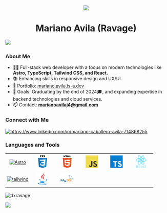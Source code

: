 <p align="center"><picture align="center"><img align="center" src="https://github.com/7oSkaaa/7oSkaaa/blob/main/Images/about_me.gif?raw=true" width="50px"></picture></p>

<h1 align="center">Mariano Avila (Ravage)</h1>

<img src="https://user-images.githubusercontent.com/73097560/115834477-dbab4500-a447-11eb-908a-139a6edaec5c.gif">

<h3>About Me</h3>

-   👨‍💻 Full-stack web developer with a focus on modern technologies like **Astro, TypeScript, Tailwind CSS, and React.**
-   📚 Enhancing skills in responsive design and UX/UI.
-   💼 Portfolio: [mariano.avila.is-a.dev](https://dxravage.github.io)
-   🎯 Goals: Graduating by the end of 2024🎓, and expanding expertise in backend technologies and cloud services.
-   📫 Contact: **marianoavilaj4@gmail.com**

<h3 align="left">Connect with Me</h3>

<p align="left">
    <a href="https://www.linkedin.com/in/mariano-caballero-avila-714868255" target="blank"><img align="center" src="https://raw.githubusercontent.com/rahuldkjain/github-profile-readme-generator/master/src/images/icons/Social/linked-in-alt.svg" alt="https://www.linkedin.com/in/mariano-caballero-avila-714868255" height="30" width="30" /></a>
</p>

<h3 align="left">Languages and Tools</h3>

<p align="left">
<table style="border-collapse: collapse; width: 100%;">
  <tr>
    <td style="width: 16.66%; border: none; padding: 5px; text-align: center;">
      <a href="https://astro.build/" target="_blank" rel="noreferrer">
        <img src="https://astro.build/favicon.svg" alt="Astro" width="40" height="40" />
      </a>
    </td>
    <td style="width: 16.66%; border: none; padding: 5px; text-align: center;">
      <a href="https://www.w3schools.com/css/" target="_blank" rel="noreferrer">
        <img src="https://raw.githubusercontent.com/devicons/devicon/master/icons/css3/css3-original-wordmark.svg" alt="css3" width="40" height="40" />
      </a>
    </td>
    <td style="width: 16.66%; border: none; padding: 5px; text-align: center;">
      <a href="https://www.w3.org/html/" target="_blank" rel="noreferrer">
        <img src="https://raw.githubusercontent.com/devicons/devicon/master/icons/html5/html5-original-wordmark.svg" alt="html5" width="40" height="40" />
      </a>
    </td>
    <td style="width: 16.66%; border: none; padding: 5px; text-align: center;">
      <a href="https://developer.mozilla.org/en-US/docs/Web/JavaScript" target="_blank" rel="noreferrer">
        <img src="https://raw.githubusercontent.com/devicons/devicon/master/icons/javascript/javascript-original.svg" alt="javascript" width="40" height="40" />
      </a>
    </td>
    <td style="width: 16.66%; border: none; padding: 5px; text-align: center;">
      <a href="https://www.typescriptlang.org/" target="_blank" rel="noreferrer">
        <img src="https://raw.githubusercontent.com/devicons/devicon/master/icons/typescript/typescript-original.svg" alt="typescript" width="40" height="40" />
      </a>
    </td>
    <td style="width: 16.66%; border: none; padding: 5px; text-align: center;">
      <a href="https://reactjs.org/" target="_blank" rel="noreferrer">
        <img src="https://raw.githubusercontent.com/devicons/devicon/master/icons/react/react-original-wordmark.svg" alt="react" width="40" height="40" />
      </a>
    </td>
  </tr>
  <tr>
    <td style="width: 16.66%; border: none; padding: 5px; text-align: center;">
      <a href="https://tailwindcss.com/" target="_blank" rel="noreferrer">
        <img src="https://www.vectorlogo.zone/logos/tailwindcss/tailwindcss-icon.svg" alt="tailwind" width="40" height="40" />
      </a>
    </td>
    <td style="width: 16.66%; border: none; padding: 5px; text-align: center;">
      <a href="https://www.java.com" target="_blank" rel="noreferrer">
        <img src="https://raw.githubusercontent.com/devicons/devicon/master/icons/java/java-original.svg" alt="java" width="40" height="40" />
      </a>
    </td>
    <td style="width: 16.66%; border: none; padding: 5px; text-align: center;">
      <a href="https://www.mysql.com/" target="_blank" rel="noreferrer">
        <img src="https://raw.githubusercontent.com/devicons/devicon/master/icons/mysql/mysql-original-wordmark.svg" alt="mysql" width="40" height="40" />
      </a>
    </td>
    <td style="width: 16.66%; border: none; padding: 5px; text-align: center;"></td>
    <td style="width: 16.66%; border: none; padding: 5px; text-align: center;"></td>
    <td style="width: 16.66%; border: none; padding: 5px; text-align: center;"></td>
  </tr>
</table>
</p>

<p><img align="center" src="https://github-readme-streak-stats.herokuapp.com/?user=dxravage&" alt="dxravage" /></p>

<img src="https://user-images.githubusercontent.com/73097560/115834477-dbab4500-a447-11eb-908a-139a6edaec5c.gif">
<!--
**DxRavage/DxRavage** is a ✨ _special_ ✨ repository because its `README.md` (this file) appears on your GitHub profile.

Here are some ideas to get you started:

- 🔭 I’m currently working on ...
- 🌱 I’m currently learning ...
- 👯 I’m looking to collaborate on ...
- 🤔 I’m looking for help with ...
- 💬 Ask me about ...
- 📫 How to reach me: ...
- 😄 Pronouns: ...
- ⚡ Fun fact: ...
-->
